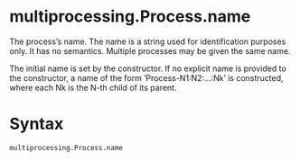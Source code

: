 # multiprocessing.Process.name

The process’s name. The name is a string used for identification purposes only. It has no semantics. Multiple processes may be given the same name.

The initial name is set by the constructor. If no explicit name is provided to the constructor, a name of the form ‘Process-N1:N2:…:Nk’ is constructed, where each Nk is the N-th child of its parent.

# Syntax

```python
multiprocessing.Process.name
```